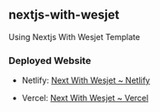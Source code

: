 ## nextjs-with-wesjet

Using Nextjs With Wesjet Template

### Deployed Website
- Netlify: [Next With Wesjet ~ Netlify](https://nextjs-with-wesjet.netlify.app)

- Vercel: [Next With Wesjet ~ Vercel](https://nextjs-with-wesjet.vercel.app)

